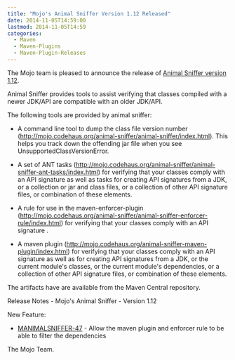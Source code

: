 ```yaml
---
title: "Mojo's Animal Sniffer Version 1.12 Released"
date: 2014-11-05T14:59:00
lastmod: 2014-11-05T14:59
categories:
  - Maven
  - Maven-Plugins
  - Maven-Plugin-Releases
---
```

The Mojo team is pleased to announce the release of 
[Animal Sniffer version 1.12](http://mojo.codehaus.org/animal-sniffer/).

Animal Sniffer provides tools to assist verifying that classes
compiled with a newer JDK/API are compatible with an older JDK/API.

The following tools are provided by animal sniffer:

* A command line tool to dump the class file version number
(http://mojo.codehaus.org/animal-sniffer/animal-sniffer/index.html).
This helps you track down the offending jar file when you see
UnsupportedClassVersionError.

* A set of ANT tasks
(http://mojo.codehaus.org/animal-sniffer/animal-sniffer-ant-tasks/index.html)
for verifying that your classes comply with an API signature as well
as tasks for creating API signatures from a JDK, or a collection or
jar and class files, or a collection of other API signature files, or
combination of these elements.

* A rule for use in the maven-enforcer-plugin
(http://mojo.codehaus.org/animal-sniffer/animal-sniffer-enforcer-rule/index.html)
for verifying that your classes comply with an API signature .

* A maven plugin
(http://mojo.codehaus.org/animal-sniffer-maven-plugin/index.html) for
verifying that your classes comply with an API signature as well as
for creating API signatures from a JDK, or the current module's
classes, or the current module's dependencies, or a collection of
other API signature files, or combination of these elements.

The artifacts have are available from the Maven Central repository.

Release Notes - Mojo's Animal Sniffer - Version 1.12

New Feature:

 * [MANIMALSNIFFER-47](https://issues.apache.org/jira/browse/MANIMALSNIFFER-47) - Allow the maven plugin and enforcer rule to be able to filter the dependencies

The Mojo Team.
